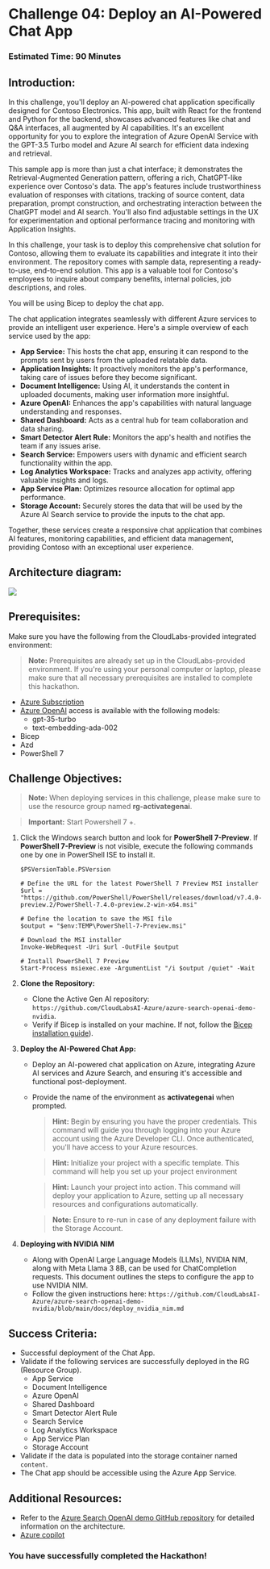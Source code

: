 # Challenge 04:  Deploy an AI-Powered Chat App

### Estimated Time: 90 Minutes

## Introduction:

In this challenge, you'll deploy an AI-powered chat application specifically designed for Contoso Electronics. This app, built with React for the frontend and Python for the backend, showcases advanced features like chat and Q&A interfaces, all augmented by AI capabilities. It's an excellent opportunity for you to explore the integration of Azure OpenAI Service with the GPT-3.5 Turbo model and Azure AI search for efficient data indexing and retrieval.

This sample app is more than just a chat interface; it demonstrates the Retrieval-Augmented Generation pattern, offering a rich, ChatGPT-like experience over Contoso's data. The app's features include trustworthiness evaluation of responses with citations, tracking of source content, data preparation, prompt construction, and orchestrating interaction between the ChatGPT model and AI search. You'll also find adjustable settings in the UX for experimentation and optional performance tracing and monitoring with Application Insights.

In this challenge, your task is to deploy this comprehensive chat solution for Contoso, allowing them to evaluate its capabilities and integrate it into their environment. The repository comes with sample data, representing a ready-to-use, end-to-end solution. This app is a valuable tool for Contoso's employees to inquire about company benefits, internal policies, job descriptions, and roles.

You will be using Bicep to deploy the chat app. 

The chat application integrates seamlessly with different Azure services to provide an intelligent user experience. Here's a simple overview of each service used by the app:

- **App Service:** This hosts the chat app, ensuring it can respond to the prompts sent by users from the uploaded relatable data.
- **Application Insights:** It proactively monitors the app's performance, taking care of issues before they become significant.
- **Document Intelligence:** Using AI, it understands the content in uploaded documents, making user information more insightful.
- **Azure OpenAI:** Enhances the app's capabilities with natural language understanding and responses.
- **Shared Dashboard:** Acts as a central hub for team collaboration and data sharing.
- **Smart Detector Alert Rule:** Monitors the app's health and notifies the team if any issues arise.
- **Search Service:** Empowers users with dynamic and efficient search functionality within the app.
- **Log Analytics Workspace:** Tracks and analyzes app activity, offering valuable insights and logs.
- **App Service Plan:** Optimizes resource allocation for optimal app performance.
- **Storage Account:** Securely stores the data that will be used by the Azure AI Search service to provide the inputs to the chat app.

Together, these services create a responsive chat application that combines AI features, monitoring capabilities, and efficient data management, providing Contoso with an exceptional user experience.

## Architecture diagram:

![](../media/Active-image258.png)

## Prerequisites:

Make sure you have the following from the CloudLabs-provided integrated environment:

> **Note:** Prerequisites are already set up in the CloudLabs-provided environment. If you're using your personal computer or laptop, please make sure that all necessary prerequisites are installed to complete this hackathon.

  - [Azure Subscription](https://azure.microsoft.com/en-us/free/)
  - [Azure OpenAI](https://aka.ms/oai/access) access is available with the following models:
    - gpt-35-turbo
    - text-embedding-ada-002
   - Bicep
   - Azd 
   - PowerShell 7 

## Challenge Objectives:

> **Note:** When deploying services in this challenge, please make sure to use the resource group named **rg-activategenai**.

> **Important:** Start Powershell 7 +.

1. Click the Windows search button and look for **PowerShell 7-Preview**. If **PowerShell 7-Preview** is not visible, execute the following commands one by one in PowerShell ISE to install it.

   ```
   $PSVersionTable.PSVersion
   
   # Define the URL for the latest PowerShell 7 Preview MSI installer
   $url = "https://github.com/PowerShell/PowerShell/releases/download/v7.4.0-preview.2/PowerShell-7.4.0-preview.2-win-x64.msi"

   # Define the location to save the MSI file
   $output = "$env:TEMP\PowerShell-7-Preview.msi"

   # Download the MSI installer
   Invoke-WebRequest -Uri $url -OutFile $output

   # Install PowerShell 7 Preview
   Start-Process msiexec.exe -ArgumentList "/i $output /quiet" -Wait
   ```  

1. **Clone the Repository:**
   - Clone the Active Gen AI repository: `https://github.com/CloudLabsAI-Azure/azure-search-openai-demo-nvidia`.
   - Verify if Bicep is installed on your machine. If not, follow the [Bicep installation guide](https://learn.microsoft.com/en-us/azure/azure-resource-manager/bicep/install)).

1. **Deploy the AI-Powered Chat App:**

    - Deploy an AI-powered chat application on Azure, integrating Azure AI services and Azure Search, and ensuring it's accessible and functional post-deployment.

   - Provide the name of the environment as **activategenai** when prompted.
    
      > **Hint:** Begin by ensuring you have the proper credentials. This command will guide you through logging into your Azure account using the Azure Developer CLI. Once authenticated, you'll have access to your Azure resources.
    
      > **Hint:** Initialize your project with a specific template. This command will help you set up your project environment

      > **Hint:** Launch your project into action. This command will deploy your application to Azure, setting up all necessary resources and configurations automatically.

      > **Note:** Ensure to re-run in case of any deployment failure with the Storage Account.

1. **Deploying with NVIDIA NIM**

    - Along with OpenAI Large Language Models (LLMs), NVIDIA NIM, along with Meta Llama 3 8B, can be used for ChatCompletion requests. This document outlines the steps to configure the app to use NVIDIA NIM.
    - Follow the given instructions here: `https://github.com/CloudLabsAI-Azure/azure-search-openai-demo-nvidia/blob/main/docs/deploy_nvidia_nim.md`

## Success Criteria:

- Successful deployment of the Chat App.
- Validate if the following services are successfully deployed in the RG (Resource Group).
  - App Service
  - Document Intelligence
  - Azure OpenAI
  - Shared Dashboard
  - Smart Detector Alert Rule
  - Search Service
  - Log Analytics Workspace
  - App Service Plan
  - Storage Account
- Validate if the data is populated into the storage container named `content`.
- The Chat app should be accessible using the Azure App Service.

## Additional Resources:

-  Refer to the [Azure Search OpenAI demo GitHub repository](https://github.com/cmendible/azure-search-openai-demo) for detailed information on the architecture.
-  [Azure copilot](https://learn.microsoft.com/en-us/azure/copilot/overview)

### You have successfully completed the Hackathon!
